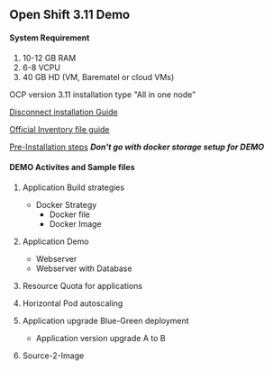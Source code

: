 ## Open Shift 3.11 Demo 

#### System Requirement
1. 10-12 GB RAM
2. 6-8 VCPU
3. 40 GB HD
(VM, Barematel or cloud VMs)

OCP version 3.11 installation type "All in one node" 

[Disconnect installation Guide](https://docs.openshift.com/container-platform/3.11/install/disconnected_install.html)


[Official Inventory file guide](https://docs.openshift.com/container-platform/3.11/install/configuring_inventory_file.html)

[Pre-Installation steps](https://docs.openshift.com/container-platform/3.11/install/host_preparation.html)
***Don't go with docker storage setup for DEMO***

#### DEMO Activites and Sample files
1. Application Build strategies 
   - Docker Strategy 
     - Docker file
     - Docker Image 


2. Application Demo 
   - Webserver
   - Webserver with Database
3. Resource Quota for applications 
4. Horizontal Pod autoscaling
5. Application upgrade Blue-Green deployment
   - Application version upgrade A to B 
6. Source-2-Image

